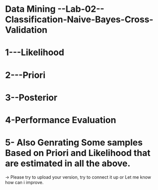 # Data Mining --Lab-02-- Classification-Naive-Bayes-Cross-Validation

# 1---Likelihood
# 2---Priori
# 3--Posterior
# 4-Performance Evaluation 

# 5- Also Genrating Some samples Based on Priori and Likelihood that are estimated in all the above.


-> Please try to upload your version, try to connect it up or Let me know how can i improve.
